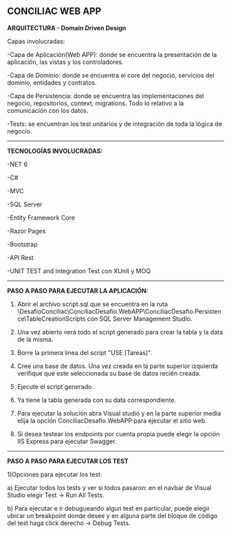 CONCILIAC WEB APP
-
**ARQUITECTURA - Domain Driven Design**

Capas involucradas: 

  -Capa de Aplicación(Web APP): donde se encuentra la presentación de la aplicación, las vistas y los controladores.
  
  -Capa de Dominio: donde se encuentra el core del negocio, servicios del dominio, entidades y contratos.
  
  -Capa de Persistencia: donde se encuentra las implementaciones del negocio, repositorios, context, migrations. Todo lo relativo a la comunicación con los datos.
  
  -Tests: se encuentran los test unitarios y de integración de toda la lógica de negocio.

-------------------------------------------
  **TECNOLOGÍAS INVOLUCRADAS:**

  -NET 6

  -C#

  -MVC

  -SQL Server

  -Entity Framework Core

  -Razor Pages

  -Bootstrap

  -API Rest

  -UNIT TEST and Integration Test con XUnit y MOQ

-------------------------------------------
**PASO A PASO PARA EJECUTAR LA APLICACIÓN:**

1) Abrir el archivo script.sql que se encuentra en la ruta \DesafioConciliac\ConciliacDesafio.WebAPP\ConciliacDesafio.Persistence\TableCreationScripts con SQL Server Management Studio.

2) Una vez abierto verá todo el script generado para crear la tabla y la data de la misma.

3) Borre la primera linea del script "USE [Tareas]".

4) Cree una base de datos. Una vez creada en la parte superior izquierda verifique que este seleccionada su base de datos recién creada.

5) Ejecute el script generado.

6) Ya tiene la tabla generada con su data correspondiente.

7) Para ejecutar la solución abra Visual studio y en la parte superior media elija la opción ConciliacDesafio.WebAPP para ejecutar el sitio web.

8) Si desea testear los endpoints por cuenta propia puede elegir la opción IIS Express para ejecutar Swagger.

-------------------------------------------
**PASO A PASO PARA EJECUTAR LOS TEST**

1)Opciones para ejecutar los test:

  a) Ejecutar todos los tests y ver si todos pasaron: en el navbar de Visual Studio elegir Test -> Run All Tests.
  
  b) Para ejecutar e ir debugueando algun test en particular, puede elegir ubicar un breakpoint donde desee y en alguna parte del bloque de código del test haga 
     click derecho -> Debug Tests.
